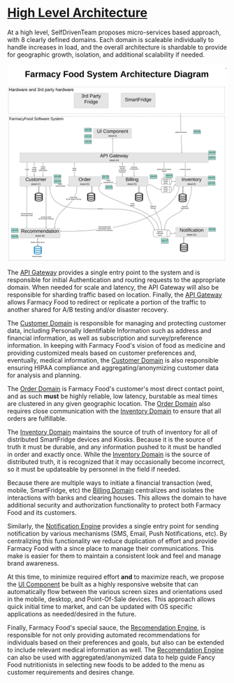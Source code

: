 # [High Level Architecture](../../../README.md)

At a high level, SelfDrivenTeam proposes micro-services based approach, with 8 clearly defined domains. Each domain is scaleable individually to handle increases in load, and the overall architecture is shardable to provide for geographic growth, isolation, and additional scalability if needed.


![High Level Architecture](../images/high_level.svg)

The [API Gateway](/doc/arc/components/api_gateway.md) provides a single entry point to the system and is responsible for initial Authentication and routing requests to the appropriate domain. When needed for scale and latency, the API Gateway will also be responsible for sharding traffic based on location. Finally, the [API Gateway](/doc/arc/components/api_gateway.md) allows Farmacy Food to redirect or replicate a portion of the traffic to another shared for A/B testing and/or disaster recovery.

The [Customer Domain](/doc/arc/components/customer_domain.md) is responsible for managing and protecting customer data, including Personally Identifiable Information such as address and financial information, as well as subscription and survey/preference information. In keeping with Farmacy Food's vision of food as medicine and providing customized meals based on customer preferences and, eventually, medical information, the [Customer Domain](/doc/arc/components/customer_domain.md) is also responsible ensuring HIPAA compliance and aggregating/anonymizing customer data for analysis and planning.

The [Order Domain](/doc/arc/components/order_domain.md) is Farmacy Food's customer's most direct contact point, and as such **must** be highly reliable, low latency, burstable as meal times are clustered in any given geographic location. The [Order Domain](/doc/arc/components/order_domain.md) also requires close communication with the [Inventory Domain](/doc/arc/components/inventory_domain.md) to ensure that all orders are fulfillable.

The [Inventory Domain](/doc/arc/components/inventory_domain.md) maintains the source of truth of inventory for all of distributed SmartFridge devices and Kiosks. Because it is the source of truth it must be durable, and any information pushed to it must be handled in order and exactly once. While the [Inventory Domain](/doc/arc/components/inventory_domain.md) is the source of distributed truth, it is recognized that it may occasionally become incorrect, so it must be updateable by personnel in the field if needed.

Because there are multiple ways to initiate a financial transaction (wed, mobile, SmartFridge, etc) the [Billing Domain](/doc/arc/components/billing_domain.md) centralizes and isolates the interactions with banks and clearing houses. This allows the domain to have additional security and authorization functionality to protect both Farmacy Food and its customers.

Similarly, the [Notification Engine](/doc/arc/components/notification_engine.md) provides a single entry point for sending notification by various mechanisms (SMS, Email, Push Notifications, etc). By centralizing this functionality we reduce duplication of effort and provide Farmacy Food with a since place to manage their communications. This make is easier for them to maintain a consistent look and feel and manage brand awareness.

At this time, to minimize required effort **and** to maximize reach, we propose the [UI Component](/doc/arc/components/ui_component.md) be built as a highly responsive website that can automatically flow between the various screen sizes and orientations used in the mobile, desktop, and Point-Of-Sale devices. This approach allows quick initial time to market, and can be updated with OS specific applications as needed/desired in the future.

Finally, Farmacy Food's special sauce, the [Recomendation Engine](/doc/arc/components/recommendation_engine.md), is responsible for not only providing automated recommendations for individuals based on their preferences and goals, but also can be extended to include relevant medical information as well. The [Recomendation Engine](/doc/arc/components/recommendation_engine.md) can also be used with aggregated/anonymized data to help guide Fancy Food nutritionists in selecting new foods to be added to the menu as customer requirements and desires change.
